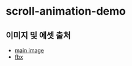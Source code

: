 # scroll-animation-demo
## 이미지 및 에셋 출처
- [main image](https://unsplash.com/ko/%EC%82%AC%EC%A7%84/%EC%A0%84%EB%A9%B4%EC%97%90-%EC%8B%9C%EA%B3%84%EA%B0%80-%EC%9E%88%EB%8A%94-%EA%B1%B4%EB%AC%BC-KLrSTbIA000)
- [fbx](https://www.turbosquid.com/3d-models/3d-custom-sneaker-2114240)